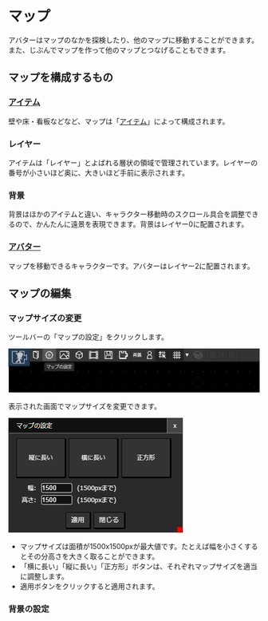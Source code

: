 # マップ

アバターはマップのなかを探検したり、他のマップに移動することができます。また、じぶんでマップを作って他のマップとつなげることもできます。

## マップを構成するもの

### [アイテム](/guide/item/)
壁や床・看板などなど、マップは「[アイテム](/guide/item/)」によって構成されます。

### レイヤー
アイテムは「レイヤー」とよばれる層状の領域で管理されています。レイヤーの番号が小さいほど奥に、大きいほど手前に表示されます。

### 背景
背景はほかのアイテムと違い、キャラクター移動時のスクロール具合を調整できるので、かんたんに遠景を表現できます。背景はレイヤー0に配置されます。

### [アバター](/guide/avatar/)
マップを移動できるキャラクターです。アバターはレイヤー2に配置されます。

## マップの編集

### マップサイズの変更
ツールバーの「マップの設定」をクリックします。

![マップの設定](./images/map-settings-navbar.png)

表示された画面でマップサイズを変更できます。

![マップ設定画面](./images/map-settings-window.png)

- マップサイズは面積が1500x1500pxが最大値です。たとえば幅を小さくするとその分高さを大きく取ることができます。
- 「横に長い」「縦に長い」「正方形」ボタンは、それぞれマップサイズを適当に調整します。
- 適用ボタンをクリックすると適用されます。

### 背景の設定

